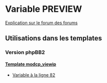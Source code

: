 # Variable PREVIEW
[Explication sur le forum des forums](http://forum.forumactif.com/t294113-listing-des-variables#PREVIEW)
## Utilisations dans les templates
### Version phpBB2
#### [Template modcp_viewip](subsilver/modcp_viewip.md)
* [Variable à la ligne 82](../subsilver/modcp_viewip.tpl#L82)